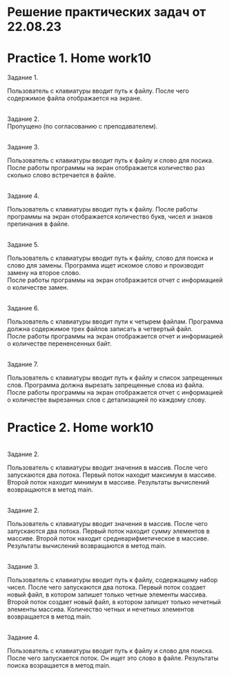# <b>Решение практических задач от 22.08.23</b>

# <b>Practice 1. Home work10</b>

Задание 1.<br>

Пользователь с клавиатуры вводит путь к файлу. После чего содержимое файла отображается на экране.

<br>Задание 2.<br>
Пропущено (по согласованию с преподавателем).

<br>Задание 3.<br>

Пользователь с клавиатуры вводит путь к файлу и слово для посика. После работы программы на экран отображается количество раз сколько слово встречается в файле.

<br>Задание 4.<br>

Пользователь с клавиатуры вводит путь к файлу. После работы программы на экран отображается количество букв, чисел и знаков препинания в файле.

<br>Задание 5.<br>

Пользователь с клавиатуры вводит путь к файлу, слово для поиска и слово для замены. Программа ищет искомое слово и производит замену на второе слово.<br>
После работы программы на экран отображается отчет с информацией о количестве замен.

<br>Задание 6.<br>

Пользователь с клавиатуры вводит пути к четырем файлам. Программа должна содержимое трех файлов записать в четвертый файл.<br>
После работы программы на экран отображается отчет и информацией о количестве перененсенных байт.

<br>Задание 7.<br>

Пользователь с клавиатуры вводит путь к файлу и список запрещенных слов. Программа должна вырезать запрещенные слова из файла.<br>
После работы программы на экран отображается отчет с информацией о количестве вырезанных слов с детализацией по каждому слову.



# <b>Practice 2. Home work10</b>

<br>Задание 2.<br>

Пользователь с клавиатуры вводит значения в массив. После чего запускаются два потока. Первый поток находит максимум в массиве. Второй поток находит минимум в массиве. Результаты вычислений возвращаются в метод main.

<br>Задание 2.<br>

Пользователь с клавиатуры вводит значения в массив. После чего запускаются два потока. Первый поток находит сумму элементов в массиве. Второй поток находит среднеарифметическое в массиве. Результаты вычислений возвращаются в метод main.

<br>Задание 3.<br>

Пользователь с клавиатуры вводит путь к файлу, содержащему набор чисел. После чего запускаются два потока. Первый поток создает новый файл, в котором запишет только четные элементы массива. Второй поток создает новый файл, в котором запишет только нечетный элементы массива. Количество четных и нечетных элементов возвращается в метод main.

<br>Задание 4.<br>

Пользователь с клавиатуры вводит путь к файлу и слово для поиска. После чего запускается поток. Он ищет это слово в файле. Результаты поиска возращается в метод main.

